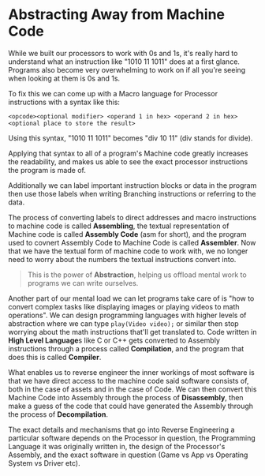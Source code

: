 # Abstracting Away from Machine Code

While we built our processors to work with 0s and 1s, it's really hard to understand what an instruction like "1010 11 1011" does at a first glance. Programs also become very overwhelming to work on if all you're seeing when looking at them is 0s and 1s.

To fix this we can come up with a Macro language for Processor instructions with a syntax like this:

```<opcode><optional modifier> <operand 1 in hex> <operand 2 in hex> <optional place to store the result>```

Using this syntax, "1010 11 1011" becomes "div 10 11" (div stands for divide).

Applying that syntax to all of a program's Machine code greatly increases the readability, and makes us able to see the exact processor instructions the program is made of. 

Additionally we can label important instruction blocks or data in the program then use those labels when writing Branching instructions or referring to the data.

The process of converting labels to direct addresses and macro instructions to machine code is called **Assembling**, the textual representation of Machine code is called **Assembly Code** (asm for short), and the program used to covnert Assembly Code to Machine Code is called **Assembler**. Now that we have the textual form of machine code to work with, we no longer need to worry about the numbers the textual instructions convert into. 

> This is the power of **Abstraction**, helping us offload mental work to programs we can write ourselves.

Another part of our mental load we can let programs take care of is "how to convert complex tasks like displaying images or playing videos to math operations". We can design programming languages with higher levels of abstraction where we can type `play(Video video);` or similar then stop worrying about the math instructions that'll get translated to.
Code written in **High Level Language**s like C or C++ gets converted to Assembly instructions through a process called **Compilation**, and the program that does this is called **Compiler**. 

What enables us to reverse engineer the inner workings of most software is that we have direct access to the machine code said software consists of, both in the case of assets and in the case of Code. We can then convert this Machine Code into Assembly through the process of **Disassembly**, then make a guess of the code that could have generated the Assembly through the process of **Decompilation**. 

The exact details and mechanisms that go into Reverse Engineering a particular software depends on the Processor in question, the Programming Language it was originally written in, the design of the Processor's Assembly, and the exact software in question (Game vs App vs Operating System vs Driver etc).
